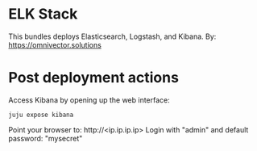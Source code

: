 # ELK Stack

This bundles deploys Elasticsearch, Logstash, and Kibana.
By: https://omnivector.solutions

# Post deployment actions
Access Kibana by opening up the web interface:
```
juju expose kibana
```
Point your browser to: http://<ip.ip.ip.ip>
Login with "admin" and default password: "mysecret"

